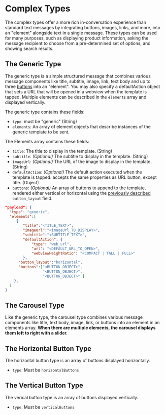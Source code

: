 # Complex Types

The complex types offer a more rich in-conversation experience than standard text messages by integrating buttons, images, links, and more, into an "element" alongside text in a single message. These types can be used for many purposes, such as displaying product information, asking the message recipient to choose from a pre-determined set of options, and showing search results.

## The Generic Type

The generic type is a simple structured message that combines various message components like title, subtitle, image, link, text body and up to three [buttons](../buttons) into an "element". You may also specify a defaultAction object that sets a URL that will be opened in a webview when the template is tapped. Multiple elements can be described in the `elements` array and displayed vertically.

The generic type contains these fields:

- `type`: must be "generic" (String)
- `elements`: An array of element objects that describe instances of the generic template to be sent.

The Elements array contains these fields:

- `title`: The title to display in the template. (String)
- `subtitle`: _(Optional)_  The subtitle to display in the template. (String)
- `imageUrl`: _(Optional)_ The URL of the image to display in the template. (String)
- `defaultAction`: _(Optional)_ The default action executed when the template is tapped. accepts the same properties as URL button, except title. (Object)
- `buttons`: _(Optional)_ An array of buttons to append to the template, rendered either vertical or horizontal using the [previously described](../buttons) `button_layout` field.

```json
"payload": {
  "type": "generic",
  "elements":[
     {
        "title":"<TITLE_TEXT>",
        "imageUrl":"<imageUrl_TO_DISPLAY>",
        "subtitle":"<SUBTITLE_TEXT>",
        "defaultAction": {
            "type": "web_url",
            "url": "<DEFAULT_URL_TO_OPEN>",
            "webviewHeightRatio": "<COMPACT | TALL | FULL>"
        },
      "button_layout":"horizontal",
      "buttons":["<BUTTON_OBJECT>", 
                 "<BUTTON_OBJECT>", 
                 "<BUTTON_OBJECT>" ]      
    },
  ]
}
```

## The Carousel Type

Like the generic type, the carousel type combines various message components like title, text body, image, link, or buttons into an element in an elements array. **When there are multiple elements, the carousel displays them left to right with a slider.**

## The Horizontal Button Type

The horizontal button type is an array of buttons displayed horizontally.

- `type`: Must be `horizontalButtons`

## The Vertical Button Type

The verical button type is an array of buttons displayed vertically.

- `type`: Must be `verticalButtons`


